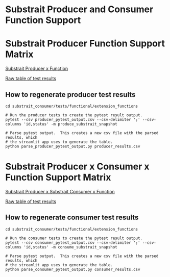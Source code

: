 Substrait Producer and Consumer Function Support
================================================

# Substrait Producer Function Support Matrix

[Substrait Producer x Function](https://consumer-testing-crahxzgvruqwmujgry3r2u.streamlit.app/)

[Raw table of test results](https://github.com/richtia/consumer-testing/blob/producer_support_matrix/app/producer_results.csv)

## How to regenerate producer test results
```commandline
cd substrait_consumer/tests/functional/extension_functions

# Run the producer tests to create the pytest result output.
pytest --csv producer_pytest_output.csv --csv-delimiter ';' --csv-columns 'id,status' -m produce_substrait_snapshot

# Parse pytest output.  This creates a new csv file with the parsed results, which
# the streamlit app uses to generate the table.
python parse_producer_pytest_output.py producer_results.csv
```


# Substrait Producer x Consumer x Function Support Matrix

[Substrait Producer x Substrait Consumer x Function](https://consumer-testing-qomfxmpyspcrpkatq3uz3g.streamlit.app/)

[Raw table of test results](https://github.com/richtia/consumer-testing/blob/producer_support_matrix/app/consumer_results.csv)

## How to regenerate consumer test results
```commandline
cd substrait_consumer/tests/functional/extension_functions

# Run the consumer tests to create the pytest result output.
pytest --csv consumer_pytest_output.csv --csv-delimiter ';' --csv-columns 'id,status' -m consume_substrait_snapshot

# Parse pytest output.  This creates a new csv file with the parsed results, which
# the streamlit app uses to generate the table.
python parse_consumer_pytest_output.py consumer_results.csv
```

